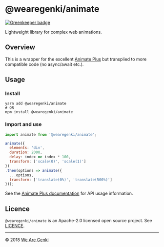 # @wearegenki/animate

[![Greenkeeper badge](https://badges.greenkeeper.io/WeAreGenki/animate.svg)](https://greenkeeper.io/)

Lightweight library for complex web animations.

## Overview

This is a wrapper for the excellent [Animate Plus](https://github.com/bendc/AnimatePlus) but transplied to more compatible code (no async/await etc.).

## Usage

### Install

```shell
yarn add @wearegenki/animate
# OR
npm install @wearegenki/animate
```

### Import and use

```javascript
import animate from '@wearegenki/animate';

animate({
  elements: 'div',
  duration: 2000,
  delay: index => index * 100,
  transform: ['scale(0)', 'scale(1)']
})
.then(options => animate({
  ...options,
  transform: ['translate(0%)', 'translate(500%)']
}));
```

See the [Animate Plus documentation](https://github.com/bendc/AnimatePlus) for API usage information.

## Licence

`@wearegenki/animate` is an Apache-2.0 licensed open source project. See [LICENCE](https://github.com/WeAreGenki/animate/blob/master/LICENCE).

-----

© 2018 [We Are Genki](https://wearegenki.com)
